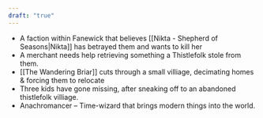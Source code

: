 ```yaml
---
draft: "true"
---
```


- A faction within Fanewick that believes [[Nikta - Shepherd of Seasons|Nikta]] has betrayed them and wants to kill her
- A merchant needs help retrieving something a Thistlefolk stole from them.
- [[The Wandering Briar]] cuts through a small villiage, decimating homes & forcing them to relocate
- Three kids have gone missing, after sneaking off to an abandoned thistlefolk villiage.
- Anachromancer – Time-wizard that brings modern things into the world. 

